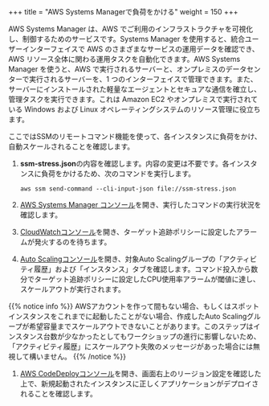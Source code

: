 +++
title = "AWS Systems Managerで負荷をかける"
weight = 150
+++

AWS Systems Manager は、AWS でご利用のインフラストラクチャを可視化し、制御するためのサービスです。Systems Manager を使用すると、統合ユーザーインターフェイスで AWS のさまざまなサービスの運用データを確認でき、AWS リソース全体に関わる運用タスクを自動化できます。AWS Systems Manager を使うと、AWS で実行されるサーバーと、オンプレミスのデータセンターで実行されるサーバーを、1 つのインターフェイスで管理できます。また、サーバーにインストールされた軽量なエージェントとセキュアな通信を確立し、管理タスクを実行できます。これは Amazon EC2 やオンプレミスで実行されている Windows および Linux オペレーティングシステムのリソース管理に役立ちます。

ここではSSMのリモートコマンド機能を使って、各インスタンスに負荷をかけ、自動スケールされることを確認します。

1. **ssm-stress.json**の内容を確認します。内容の変更は不要です。各インスタンスに負荷をかけるため、次のコマンドを実行します。

	```
	aws ssm send-command --cli-input-json file://ssm-stress.json
	```

1. [AWS Systems Manager コンソール](https://console.aws.amazon.com/systems-manager/run-command/executing-commands)を開き、実行したコマンドの実行状況を確認します。

1. [CloudWatchコンソール](https://console.aws.amazon.com/cloudwatch/home?#alarm:alarmFilter=ANY)を開き、ターゲット追跡ポリシーに設定したアラームが発火するのを待ちます。

1. [Auto Scalingコンソール](https://console.aws.amazon.com/ec2/autoscaling/home#AutoScalingGroups:view=details)を開き、対象Auto Scalingグループの「アクティビティ履歴」および「インスタンス」タブを確認します。コマンド投入から数分でターゲット追跡ポリシーに設定したCPU使用率アラームが閾値に達し、スケールアウトが実行されます。

{{% notice info %}}
AWSアカウントを作って間もない場合、もしくはスポットインスタンスをこれまでに起動したことがない場合、作成したAuto Scalingグループが希望容量までスケールアウトできないことがあります。このステップはインスタンス台数が少なかったとしてもワークショップの進行に影響しないため、「アクティビティ履歴」にスケールアウト失敗のメッセージがあった場合には無視して構いません。
{{% /notice %}}

1. [AWS CodeDeployコンソール](https://console.aws.amazon.com/codesuite/codedeploy/deployments)を開き、画面右上のリージョン設定を確認した上で、新規起動されたインスタンスに正しくアプリケーションがデプロイされることを確認します。
